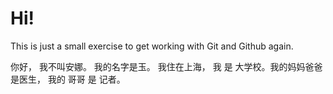 # Hi!

This is just a small exercise to get working with Git and Github again.

你好， 我不叫安娜。 
我的名字是玉。 我住在上海， 我 是 大学校。我的妈妈爸爸是医生， 我的 哥哥 是 记者。 